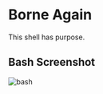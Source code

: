 Borne Again
===========

This shell has purpose.

Bash Screenshot
--------------

![bash](http://i.imgur.com/JkUi4LH.png)


